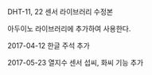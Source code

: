 DHT-11, 22 센서 라이브러리 수정본

아두이노 라이브러리에 추가하여 사용한다.

2017-04-12
한글 주석 추가

2017-05-23
열지수 센서 섭씨, 화씨 기능 추가
